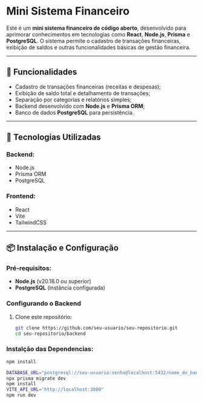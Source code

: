 # Mini Sistema Financeiro

Este é um **mini sistema financeiro de código aberto**, desenvolvido para aprimorar conhecimentos em tecnologias como **React**, **Node.js**, **Prisma** e **PostgreSQL**. O sistema permite o cadastro de transações financeiras, exibição de saldos e outras funcionalidades básicas de gestão financeira.

---

## 🎯 Funcionalidades

- Cadastro de transações financeiras (receitas e despesas);
- Exibição de saldo total e detalhamento de transações;
- Separação por categorias e relatórios simples;
- Backend desenvolvido com **Node.js** e **Prisma ORM**;
- Banco de dados **PostgreSQL** para persistência.

---

## 🚀 Tecnologias Utilizadas

### Backend:
- Node.js
- Prisma ORM
- PostgreSQL

### Frontend:
- React
- Vite
- TailwindCSS

---

## 📦 Instalação e Configuração

### Pré-requisitos:
- **Node.js** (v20.18.0 ou superior)
- **PostgreSQL** (instância configurada)

### Configurando o Backend

1. Clone este repositório:
   ```bash
   git clone https://github.com/seu-usuario/seu-repositorio.git
   cd seu-repositorio/backend

### Instalção das Dependencias:
```bash
npm install

DATABASE_URL="postgresql://seu-usuario:senha@localhost:5432/nome_do_banco"
npx prisma migrate dev
npm install
VITE_API_URL="http://localhost:3000"
npm run dev

